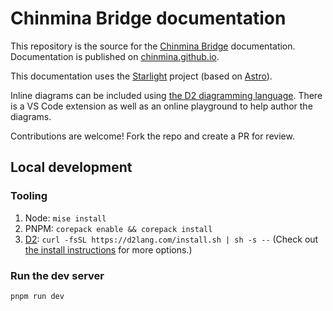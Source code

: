 # Chinmina Bridge documentation

This repository is the source for the [Chinmina Bridge](https://github.com/chinmina/chinmina-bridge) documentation. Documentation is published on [chinmina.github.io](https://chinmina.github.io).

This documentation uses the [Starlight](https://starlight.astro.build/) project (based on [Astro](https://astro.build/)).

Inline diagrams can be included using [the D2 diagramming language](https://d2lang.com). There is a VS Code extension as well as an online playground to help author the diagrams.

Contributions are welcome! Fork the repo and create a PR for review.

## Local development

### Tooling

1. Node: `mise install`
2. PNPM: `corepack enable && corepack install`
3. [D2](https://d2lang.com/tour/install): `curl -fsSL https://d2lang.com/install.sh | sh -s --` (Check out [the install instructions](https://d2lang.com/tour/install) for more options.)

### Run the dev server

`pnpm run dev`
